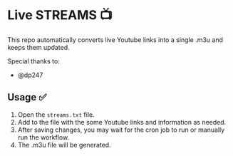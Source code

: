 # Live STREAMS 📺
This repo automatically converts live Youtube links into a single .m3u and keeps them updated. 

Special thanks to:
- @dp247

## Usage ✅
1. Open the `streams.txt` file.
2. Add to the file with the some Youtube links and information as needed.
3. After saving changes, you may wait for the cron job to run or manually run the workflow.
4. The .m3u file will be generated.
